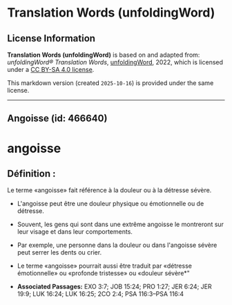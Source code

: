 # Translation Words (unfoldingWord)

## License Information

**Translation Words (unfoldingWord)** is based on and adapted from: _unfoldingWord® Translation Words_, [unfoldingWord](https://unfoldingword.org/utw), 2022, which is licensed under a [CC BY-SA 4.0 license](https://creativecommons.org/licenses/by-sa/4.0/legalcode.en).

This markdown version (created `2025-10-16`) is provided under the same license.



--------------------------------

## Angoisse (id: 466640)

angoisse
========

Définition :
------------

Le terme «angoisse» fait référence à la douleur ou à la détresse sévère.

* L'angoisse peut être une douleur physique ou émotionnelle ou de détresse.
* Souvent, les gens qui sont dans une extrême angoisse le montreront sur leur visage et dans leur comportements.
* Par exemple, une personne dans la douleur ou dans l'angoisse sévère peut serrer les dents ou crier.
* Le terme «angoisse» pourrait aussi être traduit par «détresse émotionnelle» ou «profonde tristesse» ou «douleur sévère\*"

* **Associated Passages:** EXO 3:7; JOB 15:24; PRO 1:27; JER 6:24; JER 19:9; LUK 16:24; LUK 16:25; 2CO 2:4; PSA 116:3–PSA 116:4

